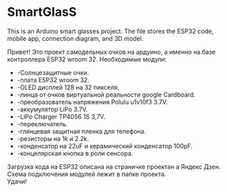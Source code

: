 # SmartGlasS
This is an Arduino smart glasses project. The file stores the ESP32 code, mobile app, connection diagram, and 3D model.

Привет! Это проект самодельных очков на ардуино, а именно на базе контроллера ESP32 wroom 32.
Необходимые модули:  
 * -Солнцезащитные очки.  
 * -плата ESP32 wroom 32.  
 * -OLED дисплей 128 на 32 пикселя.  
 * -линца от очков виртуальной реальности google Cardboard.  
 * -преобразователь напряжения Polulu u1v10f3 3.7V.  
 * -аккумулятор LiPo 3.7V.  
 * -LiPo Charger TP4056 1S 3,7V.  
 * -переключатель.  
 * -глянцевая защитная пленка для телефона.  
 * -резисторы на 1k и 2.2k.  
 * -конденсатор на 22uF и керамический конденсатор 100pF.  
 * -концелярская кнопка в роли сенсора.
 
Загрузка кода на ESP32 описана на страничке проектан а Яндекс Дзен.  
Схема подключения модулей лежит в папке проекта.  
Удачи!
